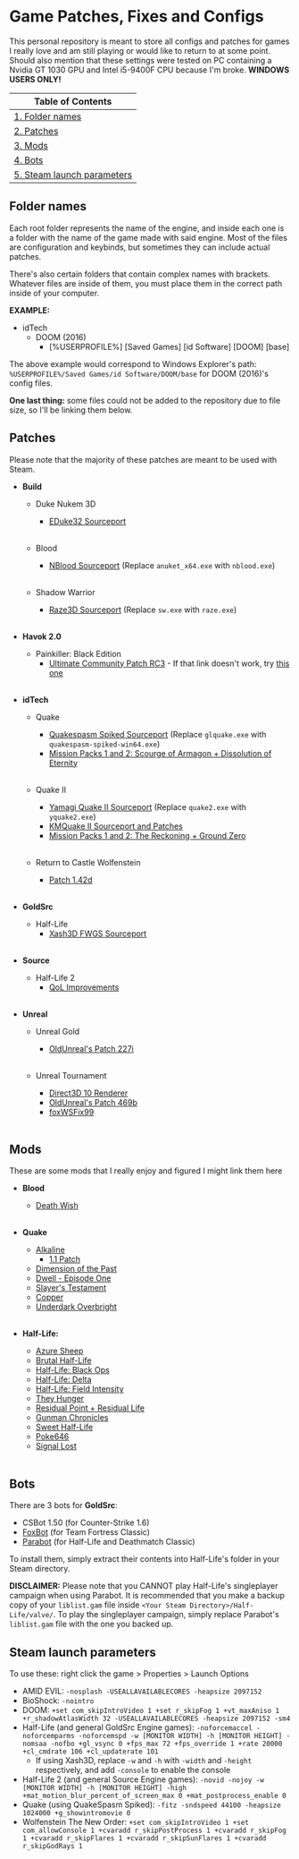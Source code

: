 # Game Patches, Fixes and Configs
This personal repository is meant to store all configs and patches for games I really love and am still playing or would like to return to at some point. Should also mention that these settings were tested on PC containing a Nvidia GT 1030 GPU and Intel i5-9400F CPU because I'm broke. **WINDOWS USERS ONLY!**

| Table of Contents 										|
|-----------------------------------------------------------|
| [1. Folder names](#folder-names) 							|
| [2. Patches](#patches) 									|
| [3. Mods](#mods) 											|
| [4. Bots](#bots) 											|
| [5. Steam launch parameters](#steam-launch-parameters)	|

## Folder names
Each root folder represents the name of the engine, and inside each one is a folder with the name of the game made with said engine. Most of the files are configuration and keybinds, but sometimes they can include actual patches.

There's also certain folders that contain complex names with brackets. Whatever files are inside of them, you must place them in the correct path inside of your computer.

**EXAMPLE:**
* idTech
	* DOOM (2016)
		* [%USERPROFILE%] [Saved Games] [id Software] [DOOM] [base]

The above example would correspond to Windows Explorer's path: `%USERPROFILE%/Saved Games/id Software/DOOM/base` for DOOM (2016)'s config files.

**One last thing:** some files could not be added to the repository due to file size, so I'll be linking them below.

## Patches
Please note that the majority of these patches are meant to be used with Steam.

* **Build**
	* Duke Nukem 3D
		* [EDuke32 Sourceport](https://www.eduke32.com/)
	<br/><br/>

	* Blood
		* [NBlood Sourceport](https://github.com/nukeykt/NBlood/) (Replace `anuket_x64.exe` with `nblood.exe`)
	<br/><br/>

	* Shadow Warrior
		* [Raze3D Sourceport](https://github.com/coelckers/Raze) (Replace `sw.exe` with `raze.exe`)
	<br/><br/>

* **Havok 2.0**
	* Painkiller: Black Edition
		* [Ultimate Community Patch RC3](https://drive.google.com/drive/u/0/folders/1cGoS4fiQLHw3v-EVVFcIoEDOb27SQgu6) - If that link doesn't work, try [this one](https://steamcommunity.com/sharedfiles/filedetails/?id=1789104850)
	<br/><br/>

* **idTech**
	* Quake
		* [Quakespasm Spiked Sourceport](https://triptohell.info/moodles/qss/) (Replace `glquake.exe` with `quakespasm-spiked-win64.exe`)
		* [Mission Packs 1 and 2: Scourge of Armagon + Dissolution of Eternity](https://drive.google.com/drive/u/0/folders/1REJwcdmbCA2CsaiFaBe4syKKPF9Lx8ji)
		<br/><br/>

	* Quake II
		* [Yamagi Quake II Sourceport](https://www.yamagi.org/quake2/) (Replace `quake2.exe` with `yquake2.exe`)
		* [KMQuake II Sourceport and Patches](http://www.markshan.com/knightmare/)
		* [Mission Packs 1 and 2: The Reckoning + Ground Zero](https://drive.google.com/drive/u/0/folders/12rMNDkdzS7j3xO1osFP4Nl80-PjFvYzW)
		<br/><br/>

	* Return to Castle Wolfenstein
		* [Patch 1.42d](http://kmq2.toastednet.org/downloads/rtcw-sp-1.42d-win32-bin.zip)
		<br/><br/>

* **GoldSrc**
	* Half-Life
		* [Xash3D FWGS Sourceport](https://github.com/FWGS/xash3d-fwgs/)
		<br/><br/>

* **Source**
	* Half-Life 2
		* [QoL Improvements](https://drive.google.com/drive/u/0/folders/1QIhGnVIUntIBv5rkHvFDgDTcuYnwyowK)
	<br/><br/>

* **Unreal**
	* Unreal Gold
		* [OldUnreal's Patch 227i](https://www.oldunreal.com/downloads/unreal/oldunreal-patches/)
	<br/><br/>

	* Unreal Tournament
		* [Direct3D 10 Renderer](http://kentie.net/article/d3d10drv/)
		* [OldUnreal's Patch 469b](https://github.com/OldUnreal/UnrealTournamentPatches/releases/tag/v469b)
		* [foxWSFix99](https://github.com/alexstrout/foxWSFix-UT99)
	<br/><br/>

## Mods
These are some mods that I really enjoy and figured I might link them here

* **Blood**
	* [Death Wish](https://www.moddb.com/mods/death-wish-for-blood)
	<br/><br/>

* **Quake**
	* [Alkaline](https://www.quaddicted.com/reviews/alkaline.html)
		* [1.1 Patch](https://www.quaddicted.com/reviews/alkaline1.1.html)
	* [Dimension of the Past](https://www.quaddicted.com/reviews/dopa.html)
	* [Dwell - Episode One](https://www.quaddicted.com/forum/viewtopic.php?id=781)
	* [Slayer's Testament](https://www.moddb.com/mods/slayers-testament)
	* [Copper](http://lunaran.com/copper/)
	* [Underdark Overbright](https://www.quaddicted.com/reviews/udob_v1_1.html)
	<br/><br/>

* **Half-Life:**
	* [Azure Sheep](https://www.moddb.com/mods/azure-sheep)
	* [Brutal Half-Life](https://www.moddb.com/mods/brutal-half-life)
	* [Half-Life: Black Ops](https://www.moddb.com/mods/black-ops)
	* [Half-Life: Delta](https://www.moddb.com/mods/half-life-delta)
	* [Half-Life: Field Intensity](https://www.moddb.com/mods/field-intensity)
	* [They Hunger](https://www.moddb.com/mods/they-hunger)
	* [Residual Point + Residual Life](https://www.runthinkshootlive.com/posts/residual-life/)
	* [Gunman Chronicles](https://www.moddb.com/games/gunman-chronicles)
	* [Sweet Half-Life](https://www.moddb.com/mods/sweet-half-life)
	* [Poke646](https://www.moddb.com/mods/poke646-anniversary-edition)
	* [Signal Lost](https://www.moddb.com/mods/signal-lost)
	<br/><br/>

## Bots
There are 3 bots for **GoldSrc**:
* CSBot 1.50 (for Counter-Strike 1.6)
* [FoxBot](https://github.com/APGRoboCop/foxbot) (for Team Fortress Classic)
* [Parabot](https://github.com/nekonomicon/Parabot/) (for Half-Life and Deathmatch Classic)

To install them, simply extract their contents into Half-Life's folder in your Steam directory.

**DISCLAIMER:** Please note that you CANNOT play Half-Life's singleplayer campaign when using Parabot. It is recommended that you make a backup copy of your `liblist.gam` file inside `<Your Steam Directory>/Half-Life/valve/`. To play the singleplayer campaign, simply replace Parabot's `liblist.gam` file with the one you backed up.

## Steam launch parameters
To use these: right click the game > Properties > Launch Options

- AMID EVIL: `-nosplash -USEALLAVAILABLECORES -heapsize 2097152`
- BioShock: `-nointro`
- DOOM: `+set com_skipIntroVideo 1 +set r_skipFog 1 +vt_maxAniso 1 +r_shadowAtlasWidth 32 -USEALLAVAILABLECORES -heapsize 2097152 -sm4`
- Half-Life (and general GoldSrc Engine games): `-noforcemaccel -noforcemparms -noforcemspd -w [MONITOR WIDTH] -h [MONITOR HEIGHT] -nomsaa -nofbo +gl_vsync 0 +fps_max 72 +fps_override 1 +rate 20000 +cl_cmdrate 106 +cl_updaterate 101`
	- If using Xash3D, replace `-w` and `-h` with `-width` and `-height` respectively, and add `-console` to enable the console
- Half-Life 2 (and general Source Engine games): `-novid -nojoy -w [MONITOR WIDTH] -h [MONITOR HEIGHT] -high +mat_motion_blur_percent_of_screen_max 0 +mat_postprocess_enable 0`
- Quake (using QuakeSpasm Spiked): `-fitz -sndspeed 44100 -heapsize 1024000 +g_showintromovie 0`
- Wolfenstein The New Order: `+set com_skipIntroVideo 1 +set com_allowConsole 1 +cvaradd r_skipPostProcess 1 +cvaradd r_skipFog 1 +cvaradd r_skipFlares 1 +cvaradd r_skipSunFlares 1 +cvaradd r_skipGodRays 1`